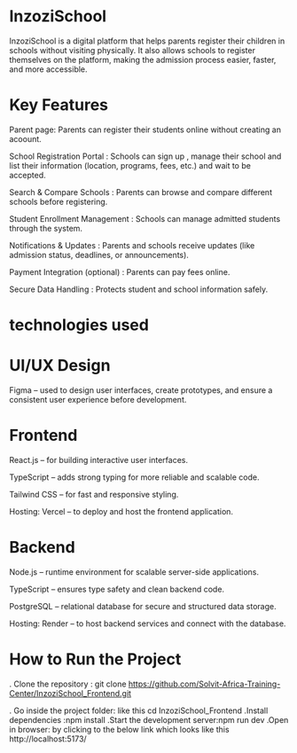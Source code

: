 
 # InzoziSchool

 InzoziSchool is a digital platform that helps parents register their children in schools without visiting physically. It also allows schools to register themselves on the platform, making the admission process easier, faster, and more accessible. 

 # Key Features

Parent page:  Parents can  register their students online without  creating an acoount.

School Registration Portal : Schools can sign up , manage their school and list their information (location, programs, fees, etc.) and wait to be accepted.

Search & Compare Schools : Parents can browse and compare different schools before registering.

Student Enrollment Management : Schools can manage admitted students through the system.

Notifications & Updates : Parents and schools receive updates (like admission status, deadlines, or announcements).

Payment Integration (optional) : Parents can pay fees online.

Secure Data Handling : Protects student and school information safely.


# technologies used 



# UI/UX Design

Figma – used to design user interfaces, create prototypes, and ensure a consistent user experience before development.

# Frontend

React.js – for building interactive user interfaces.

TypeScript – adds strong typing for more reliable and scalable code.

Tailwind CSS – for fast and responsive styling.

Hosting: Vercel – to deploy and host the frontend application.

# Backend

Node.js – runtime environment for scalable server-side applications.

TypeScript – ensures type safety and clean backend code.

PostgreSQL – relational database for secure and structured data storage.

Hosting: Render – to host backend services and connect with the database.

# How to Run the Project

. Clone the repository : git clone https://github.com/Solvit-Africa-Training-Center/InzoziSchool_Frontend.git

. Go inside the project folder: like this cd InzoziSchool_Frontend
.Install dependencies :npm install
.Start the development server:npm run dev
.Open in browser: by clicking to the below link which looks like this http://localhost:5173/

